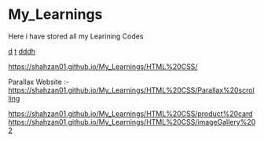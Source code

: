 # My_Learnings
 Here i have stored all my Learining Codes


<a href="https://shahzan01.github.io/My_Learnings/HTML%20CSS/imageGallery%202" target="_blank" rel="noreferrer">d</a>
<a href="https://shahzan01.github.io/My_Learnings/HTML%20CSS/product%20card" target="_blank" rel="noreferrer">t</a>
<a href="https://shahzan01.github.io/My_Learnings/HTML%20CSS/Parallax%20scrolling" target="_blank" rel="noreferrer">dddh</a>





 https://shahzan01.github.io/My_Learnings/HTML%20CSS/

 Parallax Website   :- https://shahzan01.github.io/My_Learnings/HTML%20CSS/Parallax%20scrolling


https://shahzan01.github.io/My_Learnings/HTML%20CSS/product%20card
https://shahzan01.github.io/My_Learnings/HTML%20CSS/imageGallery%202
